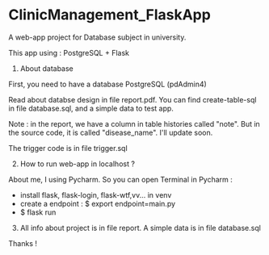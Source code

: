 # ClinicManagement_FlaskApp
A web-app project for Database subject in university.


This app using : PostgreSQL + Flask

1. About database

First, you need to have a database PostgreSQL (pdAdmin4)

Read about databse design in file report.pdf. You can find create-table-sql in file database.sql, and a simple data to test app.

Note : in the report, we have a column in table histories called "note". But in the source code, it is called "disease_name". I'll update soon. 





The trigger code is in file trigger.sql


2. How to run web-app in localhost ?

About me, I using Pycharm. So you can open Terminal in Pycharm :
+ install flask, flask-login, flask-wtf,vv... in venv
+ create a endpoint : $ export endpoint=main.py
+ $ flask run

3. All info about project is in file report. A simple data is in file database.sql

Thanks !
